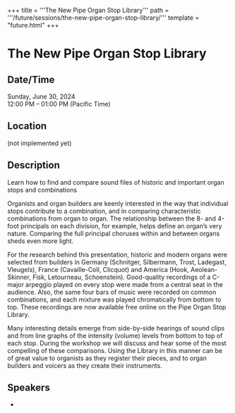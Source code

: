 +++
title = '''The New Pipe Organ Stop Library'''
path = '''/future/sessions/the-new-pipe-organ-stop-library/'''
template = "future.html"
+++

<h1>The New Pipe Organ Stop Library</h1>
<h2>Date/Time</h2>
<p>Sunday, June 30, 2024<br>
12:00 PM – 01:00 PM (Pacific Time)</p>
<h2>Location</h2>
(not implemented yet)
<h2>Description</h2>
Learn how to find and compare sound files of historic and important organ stops and combinations

Organists and organ builders are keenly interested in the way that individual stops contribute to a combination, and in comparing characteristic combinations from organ to organ. The relationship between the 8- and 4-foot principals on each division, for example, helps define an organ’s very nature. Comparing the full principal choruses within and between organs sheds even more light.

For the research behind this presentation, historic and modern organs were selected from builders in Germany (Schnitger, Silbermann, Trost, Ladegast, Vleugels), France (Cavaille-Coll, Clicquot) and America (Hook, Aeolean-Skinner, Fisk, Letourneau, Schoenstein). Good-quality recordings of a C-major arpeggio played on every stop were made from a central seat in the audience. Also, the same four bars of music were recorded on common combinations, and each mixture was played chromatically from bottom to top. These recordings are now available free online on the Pipe Organ Stop Library.

Many interesting details emerge from side-by-side hearings of sound clips and from line graphs of the intensity (volume) levels from bottom to top of each stop. During the workshop we will discuss and hear some of the most compelling of these comparisons. Using the Library in this manner can be of great value to organists as they register their pieces, and to organ builders and voicers as they create their instruments.
<h2>Speakers</h2>
<ul><li><bound method Speaker.link of Speaker(data=SpeakerData(presenter_at=['391CEC64-8705-4AE0-B892-D82A08A484E5'], speaker_biography='Don Cook joined the organ faculty of Brigham Young University (BYU) in 1991. In that capacity he coordinates the organ area, oversees an innovative group organ program, and serves as university carillonneur. Formerly he was carillonneur and associate organist at Christ Church Cranbrook, Bloomfield Hills, Michigan, and associate organist/choirmaster at First United Methodist Church, Lubbock, Texas.  \r\n\r\nAfter earning Bachelor and Master of Music degrees in organ at BYU, he received the Doctor of Musical Arts degree in Organ Performance from the University of Kansas (KU). His principal organ teachers were J.J. Keeler at BYU and James Moeser at KU. Since 2002 he has directed the annual BYU Organ Workshop, which succeeded the BYU Workshop on Church Music. He appears frequently as a Guest Organist at the Tabernacle on Temple Square, and between 2014 and 2020 was AGO National Councillor for Education.\r\n\r\nDon’s group organ responsibilities lead to the development of multimedia resources that facilitate early-level organ teaching. His OrganTutor Online Tutorial and OrganTutor Workbook have been used by well over 7,000 pianists since its creation in 1995. His Pipe Organ Stop Library is a developing online database that makes available to organists the sounds of dozens of important organs in American, Germany, and France. A special organ outreach program under his direction features traveling organ workshops, online training sessions, and distance-learning organ courses. \r\n\r\nDon studied carillon with Albert Gerken at KU. He became a full member of the Guild of Carillonneurs in North America (GCNA) in 1984, and has performed throughout North America. Other performances include a concert tour of Holland and a performance for the Eighth International Carillon Congress in Zutphen. He served on the Board of Directors, chaired the music distribution committee for the Guild, and served on the Associate Carillonneur Examination committee. In 1994 he hosted the annual GCNA Congress at BYU.', speaker_display_name='Don Cook', speaker_first_name='Don', speaker_last_name='Cook', speaker_stub='5CD9F62D-7803-4200-BD2D-8E08F236D146', speaker_title='', updated_date=datetime.date(2023, 9, 4)), updated=False, deleted=False)></li>

